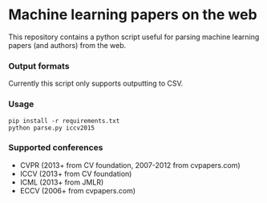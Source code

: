 # Machine learning papers on the web

This repository contains a python script useful for parsing machine learning papers (and authors) from the web.

### Output formats

Currently this script only supports outputting to CSV.

### Usage

    pip install -r requirements.txt
    python parse.py iccv2015
    
### Supported conferences

 - CVPR (2013+ from CV foundation, 2007-2012 from cvpapers.com)
 - ICCV (2013+ from CV foundation)
 - ICML (2013+ from JMLR)
 - ECCV (2006+ from cvpapers.com)
